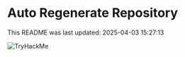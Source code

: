# Auto Regenerate Repository

This README was last updated: 2025-04-03 15:27:13

 ![TryHackMe](https://tryhackme.com/badge/533634)